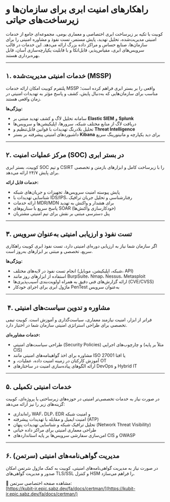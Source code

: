 #  راهکارهای امنیت ابری برای سازمان‌ها و زیرساخت‌های حیاتی

کوبیت با تکیه بر زیرساخت ابری اختصاصی و معماری بومی، مجموعه‌ای جامع از خدمات امنیتی مدیریت‌شده، تحلیل تهدید، پایش مستمر، تست نفوذ و مشاوره امنیتی را برای سازمان‌ها، صنایع حساس و مراکز داده بزرگ ارائه می‌دهد. این خدمات در قالب سرویس‌های ابری، مقیاس‌پذیر، قابل‌اتکا و با قابلیت یکپارچه‌سازی آسان، قابل بهره‌برداری هستند.

---

##  ۱. خدمات امنیتی مدیریت‌شده (MSSP) <a name="mssp"></a>

پلتفرم کوبیت امکان ارائه خدمات MSSP واقعی را بر بستر ابری فراهم کرده است؛ مناسب برای سازمان‌هایی که به‌دنبال پایش، کشف و پاسخ مؤثر به تهدیدات امنیتی در زمان واقعی هستند.

**ویژگی‌ها:**

- سامانه تحلیل لاگ و کشف تهدید مبتنی بر **Elastic SIEM** و **Splunk**
- دریافت لاگ از منابع مختلف شبکه، سرورها، اپلیکیشن‌ها و سرویس‌ها
- تحلیل بلادرنگ تهدیدات با قوانین قابل‌تنظیم و **Threat Intelligence**
- داشبوردهای امنیتی پیشرفته بر بستر **Kibana** برای دید یکپارچه و مانیتورینگ سریع

---

##  ۲. مرکز عملیات امنیت (SOC) در بستر ابری <a name="soc"></a>

کوبیت، بستر ابری SOC و تیم CSIRT را با زیرساخت کامل و ابزارهای بازمتن و تخصصی برای پایش ۲۴/۷ ارائه می‌دهد.

**خدمات قابل ارائه:**

- پایش پیوسته امنیت سرویس‌ها، تجهیزات و جریان‌های شبکه
- شناسایی تهدیدات با IDS/IPS، رفتارشناسی و تحلیل جریان ترافیک
- ارائه خدمات MDR/MDN برای هشدار و واکنش به تهدید
- پاسخ سریع با سناریوهای SOAR (خودکارسازی واکنش‌ها)
- پنل دسترسی مبتنی بر نقش برای تیم امنیتی مشتریان

---

##  ۳. تست نفوذ و ارزیابی امنیتی به‌عنوان سرویس <a name="pentest"></a>

اگر سازمان شما نیاز به ارزیابی دوره‌ای امنیتی دارد، تست نفوذ ابری کوبیت راهکاری سریع، تخصصی و مبتنی بر ابزارهای به‌روز است.

**ویژگی‌ها:**

- انجام تست نفوذ در لایه‌های مختلف (شبکه، اپلیکیشن، موبایل، API)
- استفاده از ابزارهای روز مانند BurpSuite، Nmap، Nessus، Metasploit
- ارائه گزارش‌های فنی دقیق به همراه اولویت‌بندی آسیب‌پذیری‌ها (CVE/CVSS)
- ماژول ابری برای اجرای خودکار PenTest به‌عنوان سرویس

---

## ️ ۴. مشاوره و تدوین سیاست‌های امنیتی <a name="consulting"></a>

فراتر از ابزار، امنیت نیازمند معماری، سیاست‌گذاری و آموزش است. کوبیت تیمی تخصصی برای طراحی استراتژی امنیتی سازمان شما در اختیار دارد.

**خدمات مشاوره‌ای:**

- طراحی سیاست‌های امنیتی (Security Policies) و چارچوب‌های اجرایی (مثلاً بر پایه CIS)
- مشاوره برای اخذ گواهینامه‌های امنیتی مانند ISO 27001 یا افتا
- آموزش کارکنان در زمینه امنیت داده، عملیات، و OT
- ارائه الگوهای پیاده‌سازی امنیت در ساختارهای DevOps و Hybrid IT

---

##  ۵. خدمات امنیتی تکمیلی <a name="extra-security"></a>

در صورت نیاز به خدمات تخصصی‌تر امنیتی در حوزه‌های زیرساختی یا پروژه‌ای، کوبیت گزینه‌های زیر را نیز ارائه می‌دهد:

- راه‌اندازی WAF، DLP، EDR و امنیت شبکه
- امنیت ایمیل و مقابله با تهدیدات پیشرفته (ATP)
- تحلیل ترافیک شبکه و شناسایی تهدیدات پنهان (Network Threat Visibility)
- طراحی معماری امنیتی برای مراکز داده حیاتی
- امن‌سازی سفارشی سرویس‌ها بر پایه استانداردهای CIS و OWASP

---

##  ۶. مدیریت گواهی‌نامه‌های امنیتی (سرتمن)

در صورت نیاز به مدیریت گواهی‌نامه‌های امنیتی، کوبیت به کمک ماژول سَرتمن امکان صدور و مدیریت گواهی‌های TLS/SSL و کنترل HSM را فراهم می‌سازد.

🔗 مشاهده صفحه اختصاصی سرتمن:  
[https://kubit-ir.epic.sabz.dev/fa/docs/certman/](https://kubit-ir.epic.sabz.dev/fa/docs/certman/)
